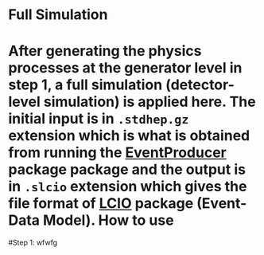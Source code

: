 Full Simulation
================
After generating the physics processes at the generator level in step 1, a full simulation (detector-level simulation) is applied here. The initial input is in ```.stdhep.gz``` extension which is what is obtained from running the [EventProducer](https://github.com/HEP-FCC/EventProducer#eventproducer) package package and the output is in ```.slcio``` extension which gives the file format of [LCIO](https://github.com/iLCSoft/LCIO) package (Event-Data Model). 
How to use
================
#Step 1:
wfwfg
